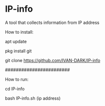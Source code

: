# IP-info
A tool that collects information from IP address

How to install:

apt update

pkg install git

git clone https://github.com/IVAN-DARK/IP-info

########################


How to run:

cd IP-info

bash IP-info.sh (ip address)
